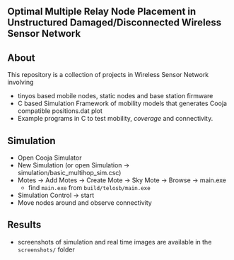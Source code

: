 ## Optimal Multiple Relay Node Placement in Unstructured Damaged/Disconnected Wireless Sensor Network 

## About

This repository is a collection of projects in Wireless Sensor Network involving 

- tinyos based mobile nodes, static nodes and base station firmware 
- C based Simulation Framework of mobility models that generates Cooja compatible positions.dat plot 
- Example programs in C to test mobility, *coverage* and connectivity.


## Simulation

- Open Cooja Simulator
- New Simulation (or open Simulation -> simulation/basic_multihop_sim.csc)
- Motes -> Add Motes -> Create Mote -> Sky Mote -> Browse -> main.exe
  - find `main.exe` from `build/telosb/main.exe`
- Simulation Control -> start
- Move nodes around and observe connectivity

## Results

- screenshots of simulation and real time images are available in the `screenshots/` folder
